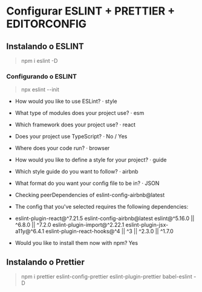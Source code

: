 # Configurar ESLINT + PRETTIER + EDITORCONFIG

## Instalando o ESLINT
> npm i eslint -D

### Configurando o ESLINT
> npx eslint --init

- How would you like to use ESLint? · style
- What type of modules does your project use? · esm
- Which framework does your project use? · react
- Does your project use TypeScript? · No / Yes
- Where does your code run? · browser
- How would you like to define a style for your project? · guide
- Which style guide do you want to follow? · airbnb
- What format do you want your config file to be in? · JSON
- Checking peerDependencies of eslint-config-airbnb@latest

- The config that you've selected requires the following dependencies:
- eslint-plugin-react@^7.21.5 eslint-config-airbnb@latest eslint@^5.16.0 || ^6.8.0 || ^7.2.0 eslint-plugin-import@^2.22.1 eslint-plugin-jsx-a11y@^6.4.1 eslint-plugin-react-hooks@^4 || ^3 || ^2.3.0 || ^1.7.0

- Would you like to install them now with npm? Yes

## Instalando o Prettier
> npm i prettier eslint-config-prettier eslint-plugin-prettier babel-eslint -D
